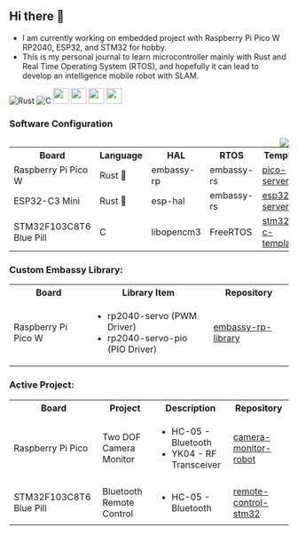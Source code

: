 ## Hi there 👋
- I am currently working on embedded project with Raspberry Pi Pico W RP2040, ESP32, and STM32 for hobby. 
- This is my personal journal to learn microcontroller mainly with Rust and Real Time Operating System (RTOS), and hopefully it can lead to develop an intelligence mobile robot with SLAM.


![Rust](https://img.shields.io/badge/rust-%23000000.svg?style=for-the-badge&logo=rust&logoColor=white)
![C](https://img.shields.io/badge/c-%2300599C.svg?style=for-the-badge&logo=c&logoColor=white)
<img src ="https://user-images.githubusercontent.com/32474027/105848287-1c024f00-6022-11eb-8a6f-6bdae761b44d.jpg" height=28)>
<img src ="https://substackcdn.com/image/fetch/f_auto,q_auto:good,fl_progressive:steep/https%3A%2F%2Fbucketeer-e05bbc84-baa3-437e-9518-adb32be77984.s3.amazonaws.com%2Fpublic%2Fimages%2F8b0afbee-2dcd-4ab4-8cb9-659a0fabc755_359x198.png" height=28)>
<img src ="https://m.media-amazon.com/images/S/abs-image-upload-na/d/AmazonStores/A1F83G8C2ARO7P/4087e55f2f303ebc54d6fa96c58fe3cc.w980.h290._CR0%2C47%2C980%2C196_SX980_.jpg" height=28)>
<img src ="https://developer.espressif.com/img/espressif_logo_contour.png" height=28)>

### Software Configuration
<img src="https://github-readme-stats.vercel.app/api/top-langs/?username=tutla53&layout=compact&theme=github_dark&hide=Makefile,CMake,RPC&size_weight=0.5&count_weight=0.5&card_width=10" align="right"/>
<table>
  <tr> 
    <th width=8> Board</th>
    <th>Language</th>  
    <th>HAL</th> 
    <th>RTOS</th> 
    <th>Template</th> 
  </tr>
  
  <tr>
    <td>Raspberry Pi Pico W</td>
    <td>Rust 🦀</td>
    <td>embassy-rp</td>
    <td>embassy-rs</td>
    <td> <a href= https://github.com/tutla53/pico-server.gitt>pico-server</a> </td>
  </tr>  

  <tr>
    <td>ESP32-C3 Mini</td>
    <td>Rust 🦀</td>
    <td>esp-hal</td>
    <td>embassy-rs</td>
    <td> <a href= https://github.com/tutla53/esp32c3-server>esp32c3-server</a> </td>
  </tr> 

  <tr>
    <td>STM32F103C8T6 Blue Pill</td>
    <td>C</td>
    <td>libopencm3</td>
    <td>FreeRTOS</td>
    <td> <a href= https://github.com/tutla53/stm32f1-c-template.git>stm32-c-template</a> </td>
  </tr> 
</table>

### Custom Embassy Library:
<table>
  <tr> 
    <th> Board</th>
    <th> Library Item</th>  
    <th> Repository</th> 
  </tr>
  
  <tr> 
    <td> Raspberry Pi Pico W</td>
    <td>
      <ul>
        <li>rp2040-servo (PWM Driver)</li>
        <li>rp2040-servo-pio (PIO Driver)</li>
       </ul>  
    </td> 
    <td> <a href= https://github.com/tutla53/embassy-rp-library.git>embassy-rp-library</a> </td>
  </tr>
</table>

### Active Project:
<table>
  <tr> 
    <th> Board</th> 
    <th> Project </th>
    <th> Description </th>
    <th> Repository</th> 
  </tr>
  
  <tr> 
    <td> Raspberry Pi Pico</td>
    <td> Two DOF Camera Monitor</td> 
    <td> 
      <ul>
        <li>HC-05 - Bluetooth</li>
        <li>YK04 - RF Transceiver</li>
      </ul> 
    </td>
    <td> <a href="https://github.com/tutla53/camera-monitor-robot">camera-monitor-robot</a>   </td>
  </tr>
  
  <tr> 
    <td> STM32F103C8T6 Blue Pill</td>
    <td> Bluetooth Remote Control</td> 
    <td> 
      <ul>
      <li> HC-05 - Bluetooth </li>
      <ul>
    </td>
    <td> <a href="https://github.com/tutla53/remote-control-stm32.git">remote-control-stm32</a>   </td>
  </tr>
</table>


